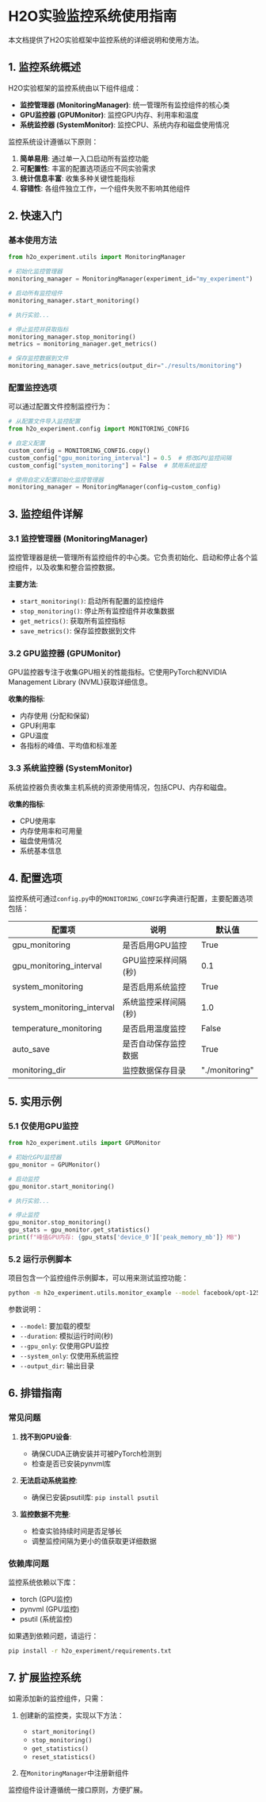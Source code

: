 # H2O实验监控系统使用指南

本文档提供了H2O实验框架中监控系统的详细说明和使用方法。

## 1. 监控系统概述

H2O实验框架的监控系统由以下组件组成：

- **监控管理器 (MonitoringManager)**: 统一管理所有监控组件的核心类
- **GPU监控器 (GPUMonitor)**: 监控GPU内存、利用率和温度
- **系统监控器 (SystemMonitor)**: 监控CPU、系统内存和磁盘使用情况

监控系统设计遵循以下原则：

1. **简单易用**: 通过单一入口启动所有监控功能
2. **可配置性**: 丰富的配置选项适应不同实验需求
3. **统计信息丰富**: 收集多种关键性能指标
4. **容错性**: 各组件独立工作，一个组件失败不影响其他组件

## 2. 快速入门

### 基本使用方法

```python
from h2o_experiment.utils import MonitoringManager

# 初始化监控管理器
monitoring_manager = MonitoringManager(experiment_id="my_experiment")

# 启动所有监控组件
monitoring_manager.start_monitoring()

# 执行实验...

# 停止监控并获取指标
monitoring_manager.stop_monitoring()
metrics = monitoring_manager.get_metrics()

# 保存监控数据到文件
monitoring_manager.save_metrics(output_dir="./results/monitoring")
```

### 配置监控选项

可以通过配置文件控制监控行为：

```python
# 从配置文件导入监控配置
from h2o_experiment.config import MONITORING_CONFIG

# 自定义配置
custom_config = MONITORING_CONFIG.copy()
custom_config["gpu_monitoring_interval"] = 0.5  # 修改GPU监控间隔
custom_config["system_monitoring"] = False  # 禁用系统监控

# 使用自定义配置初始化监控管理器
monitoring_manager = MonitoringManager(config=custom_config)
```

## 3. 监控组件详解

### 3.1 监控管理器 (MonitoringManager)

监控管理器是统一管理所有监控组件的中心类。它负责初始化、启动和停止各个监控组件，以及收集和整合监控数据。

**主要方法**:
- `start_monitoring()`: 启动所有配置的监控组件
- `stop_monitoring()`: 停止所有监控组件并收集数据
- `get_metrics()`: 获取所有监控指标
- `save_metrics()`: 保存监控数据到文件

### 3.2 GPU监控器 (GPUMonitor)

GPU监控器专注于收集GPU相关的性能指标。它使用PyTorch和NVIDIA Management Library (NVML)获取详细信息。

**收集的指标**:
- 内存使用 (分配和保留)
- GPU利用率
- GPU温度
- 各指标的峰值、平均值和标准差

### 3.3 系统监控器 (SystemMonitor)

系统监控器负责收集主机系统的资源使用情况，包括CPU、内存和磁盘。

**收集的指标**:
- CPU使用率
- 内存使用率和可用量
- 磁盘使用情况
- 系统基本信息

## 4. 配置选项

监控系统可通过`config.py`中的`MONITORING_CONFIG`字典进行配置，主要配置选项包括：

| 配置项 | 说明 | 默认值 |
|--------|------|--------|
| gpu_monitoring | 是否启用GPU监控 | True |
| gpu_monitoring_interval | GPU监控采样间隔(秒) | 0.1 |
| system_monitoring | 是否启用系统监控 | True |
| system_monitoring_interval | 系统监控采样间隔(秒) | 1.0 |
| temperature_monitoring | 是否启用温度监控 | False |
| auto_save | 是否自动保存监控数据 | True |
| monitoring_dir | 监控数据保存目录 | "./monitoring" |

## 5. 实用示例

### 5.1 仅使用GPU监控

```python
from h2o_experiment.utils import GPUMonitor

# 初始化GPU监控器
gpu_monitor = GPUMonitor()

# 启动监控
gpu_monitor.start_monitoring()

# 执行实验...

# 停止监控
gpu_monitor.stop_monitoring()
gpu_stats = gpu_monitor.get_statistics()
print(f"峰值GPU内存: {gpu_stats['device_0']['peak_memory_mb']} MB")
```

### 5.2 运行示例脚本

项目包含一个监控组件示例脚本，可以用来测试监控功能：

```bash
python -m h2o_experiment.utils.monitor_example --model facebook/opt-125m --duration 60
```

参数说明：
- `--model`: 要加载的模型
- `--duration`: 模拟运行时间(秒)
- `--gpu_only`: 仅使用GPU监控
- `--system_only`: 仅使用系统监控
- `--output_dir`: 输出目录

## 6. 排错指南

### 常见问题

1. **找不到GPU设备**:
   - 确保CUDA正确安装并可被PyTorch检测到
   - 检查是否已安装pynvml库

2. **无法启动系统监控**:
   - 确保已安装psutil库: `pip install psutil`

3. **监控数据不完整**:
   - 检查实验持续时间是否足够长
   - 调整监控间隔为更小的值获取更详细数据

### 依赖库问题

监控系统依赖以下库：
- torch (GPU监控)
- pynvml (GPU监控)
- psutil (系统监控)

如果遇到依赖问题，请运行：
```bash
pip install -r h2o_experiment/requirements.txt
```

## 7. 扩展监控系统

如需添加新的监控组件，只需：

1. 创建新的监控类，实现以下方法：
   - `start_monitoring()`
   - `stop_monitoring()`
   - `get_statistics()`
   - `reset_statistics()`

2. 在`MonitoringManager`中注册新组件

监控组件设计遵循统一接口原则，方便扩展。 